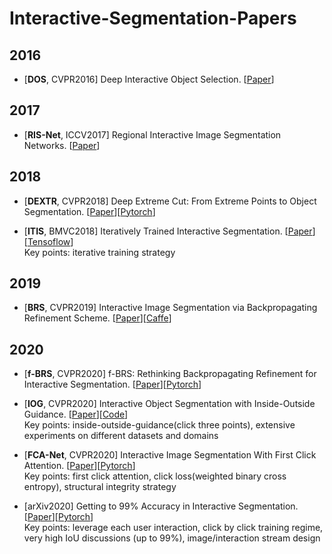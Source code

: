 # Interactive-Segmentation-Papers

## 2016
- [**DOS**, CVPR2016] Deep Interactive Object Selection. [[Paper](https://openaccess.thecvf.com/content_cvpr_2016/papers/Xu_Deep_Interactive_Object_CVPR_2016_paper.pdf)]

## 2017 
- [**RIS-Net**, ICCV2017] Regional Interactive Image Segmentation Networks. [[Paper](https://openaccess.thecvf.com/content_iccv_2017/html/Liew_Regional_Interactive_Image_ICCV_2017_paper.html)]

## 2018
- [**DEXTR**, CVPR2018] Deep Extreme Cut: From Extreme Points to Object Segmentation. [[Paper](https://openaccess.thecvf.com/content_cvpr_2018/html/Maninis_Deep_Extreme_Cut_CVPR_2018_paper.html)][[Pytorch](https://github.com/scaelles/DEXTR-PyTorch)]

- [**ITIS**, BMVC2018] Iteratively Trained Interactive Segmentation. [[Paper](https://arxiv.org/pdf/1805.04398v1.pdf)][[Tensoflow](https://github.com/sabarim/itis)]   
Key points: iterative training strategy 

## 2019
- [**BRS**, CVPR2019] Interactive Image Segmentation via Backpropagating Refinement Scheme. [[Paper](https://vcg.seas.harvard.edu/publications/interactive-image-segmentation-via-backpropagating-refinement-scheme/paper)][[Caffe](https://github.com/wdjang/BRS-Interactive_segmentation)]

## 2020
- [**f-BRS**, CVPR2020] f-BRS: Rethinking Backpropagating Refinement for Interactive Segmentation. [[Paper](https://arxiv.org/abs/2001.10331)][[Pytorch](https://github.com/saic-vul/fbrs_interactive_segmentation/tree/master)]

- [**IOG**, CVPR2020] Interactive Object Segmentation with Inside-Outside Guidance. [[Paper](http://openaccess.thecvf.com/content_CVPR_2020/papers/Zhang_Interactive_Object_Segmentation_With_Inside-Outside_Guidance_CVPR_2020_paper.pdf)][[Code](https://github.com/shiyinzhang/Inside-Outside-Guidance)]   
Key points: inside-outside-guidance(click three points), extensive experiments on different datasets and domains 

- [**FCA-Net**, CVPR2020] Interactive Image Segmentation With First Click Attention. [[Paper](https://openaccess.thecvf.com/content_CVPR_2020/papers/Lin_Interactive_Image_Segmentation_With_First_Click_Attention_CVPR_2020_paper.pdf)][[Pytorch](https://github.com/frazerlin/fcanet)]   
Key points: first click attention, click loss(weighted binary cross entropy), structural integrity strategy

- [arXiv2020] Getting to 99% Accuracy in Interactive Segmentation. [[Paper](https://arxiv.org/abs/2003.07932)][[Pytorch](https://github.com/MarcoForte/DeepInteractiveSegmentation)]   
Key points: leverage each user interaction, click by click training regime, very high IoU discussions (up to 99%), image/interaction stream design  
